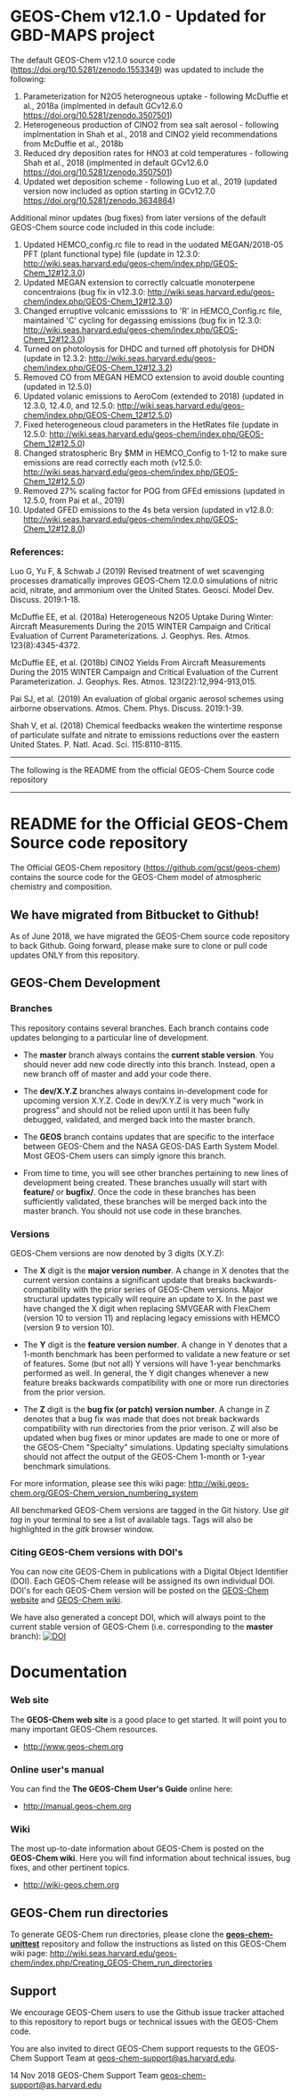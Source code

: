 # GEOS-Chem v12.1.0 - Updated for GBD-MAPS project

The default GEOS-Chem v12.1.0 source code (https://doi.org/10.5281/zenodo.1553349) was updated to include the following:

1. Parameterization for N2O5 heterogneous uptake - following McDuffie et al., 2018a (implmented in default GCv12.6.0 https://doi.org/10.5281/zenodo.3507501)
2. Heterogeneous production of ClNO2 from sea salt aerosol - following implmentation in Shah et al., 2018 and ClNO2 yield recommendations from McDuffie et al., 2018b
3. Reduced dry deposition rates for HNO3 at cold temperatures - following Shah et al., 2018 (implmented in default GCv12.6.0 https://doi.org/10.5281/zenodo.3507501)
4. Updated wet deposition scheme - following Luo et al., 2019 (updated version now included as option starting in GCv12.7.0 https://doi.org/10.5281/zenodo.3634864)

Additional minor updates (bug fixes) from later versions of the default GEOS-Chem source code included in this code include:
1. Updated HEMCO_config.rc file to read in the uodated MEGAN/2018-05 PFT (plant functional type) file (update in 12.3.0: http://wiki.seas.harvard.edu/geos-chem/index.php/GEOS-Chem_12#12.3.0) 
2. Updated MEGAN extension to correctly calcuatle monoterpene concentraions (bug fix in v12.3.0: http://wiki.seas.harvard.edu/geos-chem/index.php/GEOS-Chem_12#12.3.0)
2. Changed erruptive volcanic emisssions to 'R' in HEMCO_Config.rc file, maintained 'C' cycling for degassing emissions (bug fix in 12.3.0: http://wiki.seas.harvard.edu/geos-chem/index.php/GEOS-Chem_12#12.3.0)
4. Turned on photoloysis for DHDC and turned off photolysis for DHDN (update in 12.3.2: http://wiki.seas.harvard.edu/geos-chem/index.php/GEOS-Chem_12#12.3.2) 
5. Removed CO from MEGAN HEMCO extension to avoid double counting (updated in 12.5.0)
6. Updated volanic emissions to AeroCom (extended to 2018) (updated in 12.3.0, 12.4.0, and 12.5.0: http://wiki.seas.harvard.edu/geos-chem/index.php/GEOS-Chem_12#12.5.0)
7. Fixed heterogeneous cloud parameters in the HetRates file (update in 12.5.0: http://wiki.seas.harvard.edu/geos-chem/index.php/GEOS-Chem_12#12.5.0)
8. Changed stratospheric Bry $MM in HEMCO_Config to 1-12 to make sure emissions are read correctly each moth (v12.5.0: http://wiki.seas.harvard.edu/geos-chem/index.php/GEOS-Chem_12#12.5.0)
9. Removed 27% scaling factor for POG from GFEd emissions (updated in 12.5.0, from Pai et al., 2019)
10. Updated GFED emissions to the 4s beta version (updated in v12.8.0: http://wiki.seas.harvard.edu/geos-chem/index.php/GEOS-Chem_12#12.8.0)


### References:
Luo G, Yu F, & Schwab J (2019) Revised treatment of wet scavenging processes dramatically improves GEOS-Chem 12.0.0 simulations of nitric acid, nitrate, and ammonium over the United States. Geosci. Model Dev. Discuss. 2019:1-18.

McDuffie EE, et al. (2018a) Heterogeneous N2O5 Uptake During Winter: Aircraft Measurements During the 2015 WINTER Campaign and Critical Evaluation of Current Parameterizations. J. Geophys. Res. Atmos. 123(8):4345-4372.

McDuffie EE, et al. (2018b) ClNO2 Yields From Aircraft Measurements During the 2015 WINTER Campaign and Critical Evaluation of the Current Parameterization. J. Geophys. Res. Atmos. 123(22):12,994-913,015.

Pai SJ, et al. (2019) An evaluation of global organic aerosol schemes using airborne observations. Atmos. Chem. Phys. Discuss. 2019:1-39.

Shah V, et al. (2018) Chemical feedbacks weaken the wintertime response of particulate sulfate and nitrate to emissions reductions over the eastern United States. P. Natl. Acad. Sci. 115:8110-8115.


****
The following is the README from the official GEOS-Chem Source code repository
****


# README for the Official GEOS-Chem Source code repository

The Official GEOS-Chem repository (https://github.com/gcst/geos-chem) contains the source code for the GEOS-Chem model of atmospheric chemistry and composition. 

## We have migrated from Bitbucket to Github!
As of June 2018, we have migrated the GEOS-Chem source code repository to back Github.  Going forward, please make sure to clone or pull code updates ONLY from this repository.

## GEOS-Chem Development

### Branches
This repository contains several branches.  Each branch contains code updates belonging to a particular line of development.

 * The __master__ branch always contains the __current stable version__.  You should never add new code directly into this branch.  Instead, open a new branch off of master and add your code there.

 * The __dev/X.Y.Z__ branches always contains in-development code for upcoming version X.Y.Z.  Code in dev/X.Y.Z is very much "work in progress" and should not be relied upon until it has been fully debugged, validated, and merged back into the master branch.

 * The __GEOS__ branch contains updates that are specific to the interface between GEOS-Chem and the NASA GEOS-DAS Earth System Model.  Most GEOS-Chem users can simply ignore this branch.

 * From time to time, you will see other branches pertaining to new lines of development being created.  These branches usually will start with __feature/__ or __bugfix/__.  Once the code in these branches has been sufficiently validated, these branches will be merged back into the master branch.  You should not use code in these branches.

### Versions

GEOS-Chem versions are now denoted by 3 digits (X.Y.Z):

 * The __X__ digit is the __major version number__.  A change in X denotes that the current version contains a significant update that breaks backwards-compatibility with the prior series of GEOS-Chem versions.  Major structural updates typically will require an update to X.  In the past we have changed the X digit when replacing SMVGEAR with FlexChem (version 10 to version 11) and replacing legacy emissions with HEMCO (version 9 to version 10).

* The __Y__ digit is the __feature version number__.  A change in Y denotes that a 1-month benchmark has been performed to validate a new feature or set of features.  Some (but not all) Y versions will have 1-year benchmarks performed as well.  In general, the Y digit changes whenever a new feature  breaks backwards compatibility with one or more run directories from the prior version.

* The __Z__ digit is the __bug fix (or patch) version number__.   A change in Z denotes that a bug fix was made that does not break backwards compatibility with run directories from the prior verison.  Z will also be updated when bug fixes or minor updates are made to one or more of the GEOS-Chem "Specialty" simulations.  Updating specialty simulations should not affect the output of the GEOS-Chem 1-month or 1-year benchmark simulations.

For more information, please see this wiki page: http://wiki.geos-chem.org/GEOS-Chem_version_numbering_system

All benchmarked GEOS-Chem versions are tagged in the Git history. Use _git tag_ in your terminal to see a list of available tags. Tags will also be highlighted in the _gitk_ browser window.

### Citing GEOS-Chem versions with DOI's

You can now cite GEOS-Chem in publications with a Digital Object Identifier (DOI). Each GEOS-Chem release will be assigned its own individual DOI.  DOI's for each GEOS-Chem version will be posted on the [GEOS-Chem website](http://geos-chem.org) and [GEOS-Chem wiki](http://wiki.geos-chem.org).

We have also generated a concept DOI, which will always point to the current stable version of GEOS-Chem (i.e. corresponding to the __master__ branch): [![DOI](https://zenodo.org/badge/DOI/10.5281/zenodo.1343546.svg)](https://doi.org/10.5281/zenodo.1343546)

# Documentation

### Web site
The __GEOS-Chem web site__ is a good place to get started.  It will point you to many important GEOS-Chem resources.
* http://www.geos-chem.org

### Online user's manual
You can find the __The GEOS-Chem User's Guide__ online here:
* http://manual.geos-chem.org

### Wiki
The most up-to-date information about GEOS-Chem is posted on the __GEOS-Chem wiki__.  Here you will find information about technical issues, bug fixes, and other pertinent topics.
* http://wiki-geos.chem.org

## GEOS-Chem run directories
To generate GEOS-Chem run directories, please clone the [__geos-chem-unittest__](https://github.com/geoschem/geos-chem-unittest) repository and follow the instructions as listed on this GEOS-Chem wiki page: http://wiki.seas.harvard.edu/geos-chem/index.php/Creating_GEOS-Chem_run_directories

## Support 
We encourage GEOS-Chem users to use the Github issue tracker attached to this repository to report  bugs or technical issues with the GEOS-Chem code.

You are also invited to direct GEOS-Chem support requests to the GEOS-Chem Support Team at geos-chem-support@as.harvard.edu.

14 Nov 2018
GEOS-Chem Support Team
geos-chem-support@as.harvard.edu
